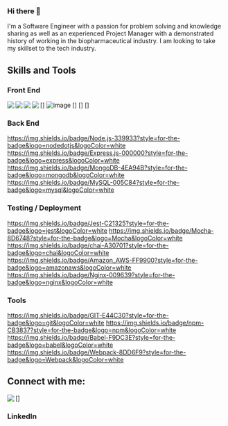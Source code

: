 ### Hi there 👋

I'm a Software Engineer with a passion for problem solving and knowledge sharing as well as an experienced Project Manager with a demonstrated history of working in the biopharmaceutical industry. I am looking to take my skillset to the tech industry. 

## Skills and Tools

### Front End
[<img align="left" src="https://img.shields.io/badge/JavaScript-323330?style=for-the-badge&logo=javascript&logoColor=F7DF1E" />]
![image]("https://img.shields.io/badge/JavaScript-323330?style=for-the-badge&logo=javascript&logoColor=F7DF1E")
[<img align="left" src="https://img.shields.io/badge/React-20232A?style=for-the-badge&logo=react&logoColor=61DAFB" />]
[<img align="left" src="https://img.shields.io/badge/HTML5-E34F26?style=for-the-badge&logo=html5&logoColor=white" />]
[<img align="left" src="https://img.shields.io/badge/CSS3-1572B6?style=for-the-badge&logo=css3&logoColor=white" />]
	

### Back End

https://img.shields.io/badge/Node.js-339933?style=for-the-badge&logo=nodedotjs&logoColor=white
https://img.shields.io/badge/Express.js-000000?style=for-the-badge&logo=express&logoColor=white
https://img.shields.io/badge/MongoDB-4EA94B?style=for-the-badge&logo=mongodb&logoColor=white
https://img.shields.io/badge/MySQL-005C84?style=for-the-badge&logo=mysql&logoColor=white

### Testing / Deployment
https://img.shields.io/badge/Jest-C21325?style=for-the-badge&logo=jest&logoColor=white
https://img.shields.io/badge/Mocha-8D6748?style=for-the-badge&logo=Mocha&logoColor=white
https://img.shields.io/badge/chai-A30701?style=for-the-badge&logo=chai&logoColor=white
https://img.shields.io/badge/Amazon_AWS-FF9900?style=for-the-badge&logo=amazonaws&logoColor=white
https://img.shields.io/badge/Nginx-009639?style=for-the-badge&logo=nginx&logoColor=white


### Tools

https://img.shields.io/badge/GIT-E44C30?style=for-the-badge&logo=git&logoColor=white
https://img.shields.io/badge/npm-CB3837?style=for-the-badge&logo=npm&logoColor=white
https://img.shields.io/badge/Babel-F9DC3E?style=for-the-badge&logo=babel&logoColor=white
https://img.shields.io/badge/Webpack-8DD6F9?style=for-the-badge&logo=Webpack&logoColor=white

## Connect with me:

[<a href="www.linkedin.com/in/msilee85" ><img align="left" src="https://img.shields.io/badge/LinkedIn-0077B5?style=for-the-badge&logo=linkedin&logoColor=white" /></a>]


### LinkedIn




[linkedin]: www.linkedin.com/in/msilee85


<!--
**msilee85/msilee85** is a ✨ _special_ ✨ repository because its `README.md` (this file) appears on your GitHub profile.

I'm a Software Engineer with a passion for problem solving and knowledge sharing as well as an experienced Project Manager with a demonstrated history of working in the biopharmaceutical industry. I am looking to take my skillset to the tech industry. Inspired by the impact tech companies have been able to make in a few decades to vastly improve people's quality of life, I'm excited to join the movement. 


Here are some ideas to get you started:

- 🔭 I’m currently working on ...
- 🌱 I’m currently learning ...
- 👯 I’m looking to collaborate on ...
- 🤔 I’m looking for help with ...
- 💬 Ask me about ...
- 📫 How to reach me: ...
- 😄 Pronouns: ...
- ⚡ Fun fact: ...
-->
